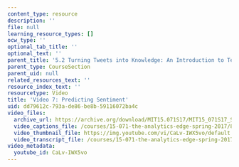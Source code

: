```yaml
---
content_type: resource
description: ''
file: null
learning_resource_types: []
ocw_type: ''
optional_tab_title: ''
optional_text: ''
parent_title: '5.2 Turning Tweets into Knowledge: An Introduction to Text Analytics'
parent_type: CourseSection
parent_uid: null
related_resources_text: ''
resource_index_text: ''
resourcetype: Video
title: 'Video 7: Predicting Sentiment'
uid: dd79612c-793a-de86-be8b-59116072ba4c
video_files:
  archive_url: https://archive.org/download/MIT15.071S17/MIT15_071S17_Session_5.2.12_300k.mp4
  video_captions_file: /courses/15-071-the-analytics-edge-spring-2017/82cbaedc09a55a7192acc8182a5b006c_CaLv-IWX5vo.vtt
  video_thumbnail_file: https://img.youtube.com/vi/CaLv-IWX5vo/default.jpg
  video_transcript_file: /courses/15-071-the-analytics-edge-spring-2017/520e51606d7438adc3fc0d78e8211543_CaLv-IWX5vo.pdf
video_metadata:
  youtube_id: CaLv-IWX5vo
---
```

